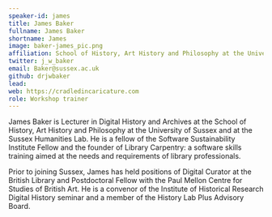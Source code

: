 ```yaml
---
speaker-id: james
title: James Baker
fullname: James Baker
shortname: James
image: baker-james_pic.png
affiliation: School of History, Art History and Philosophy at the University of Sussex
twitter: j_w_baker
email: Baker@sussex.ac.uk
github: drjwbaker
lead:
web: https://cradledincaricature.com
role: Workshop trainer
---
```


James Baker is Lecturer in Digital History and Archives at the School of History, Art History and Philosophy at the University of Sussex and at the Sussex Humanities Lab. He is a fellow of the Software Sustainability Institute Fellow and the founder of Library Carpentry: a software skills training aimed at the needs and requirements of library professionals.

Prior to joining Sussex, James has held positions of Digital Curator at the British Library and Postdoctoral Fellow with the Paul Mellon Centre for Studies of British Art. He is a convenor of the Institute of Historical Research Digital History seminar and a member of the History Lab Plus Advisory Board.
